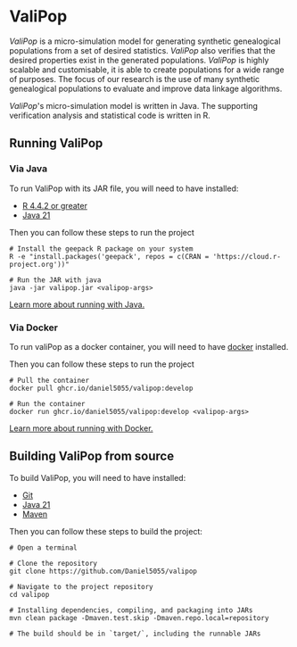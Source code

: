 # ValiPop

_ValiPop_ is a micro-simulation model for generating synthetic genealogical populations
from a set of desired statistics. _ValiPop_ also verifies that the 
desired properties exist in the generated populations. _ValiPop_ is highly scalable and 
customisable, it is able to create populations for a wide range of purposes.  The focus 
of our research is the use of many synthetic genealogical populations to evaluate and 
improve data linkage algorithms.

_ValiPop_'s micro-simulation model is written in Java. The supporting verification analysis 
and statistical code is written in R.

## Running ValiPop

### Via Java

To run ValiPop with its JAR file, you will need to have installed:

- [R 4.4.2 or greater](https://cran.r-project.org/)
- [Java 21](https://www.oracle.com/uk/java/)

Then you can follow these steps to run the project

```shell
# Install the geepack R package on your system
R -e "install.packages('geepack', repos = c(CRAN = 'https://cloud.r-project.org'))"

# Run the JAR with java
java -jar valipop.jar <valipop-args>
```

[Learn more about running with Java.](https://daniel5055.github.io/valipop/usage/execution/java.html)


### Via Docker

To run valiPop as a docker container, you will need to have [docker](https://www.docker.com/) installed.

Then you can follow these steps to run the project

```shell
# Pull the container
docker pull ghcr.io/daniel5055/valipop:develop

# Run the container
docker run ghcr.io/daniel5055/valipop:develop <valipop-args>
```

[Learn more about running with Docker.](https://daniel5055.github.io/valipop/usage/execution/docker.html)


## Building ValiPop from source

To build ValiPop, you will need to have installed:

- [Git](https://git-scm.com/)
- [Java 21](https://www.oracle.com/uk/java/)
- [Maven](https://maven.apache.org/)

Then you can follow these steps to build the project:

```shell
# Open a terminal

# Clone the repository
git clone https://github.com/Daniel5055/valipop

# Navigate to the project repository
cd valipop

# Installing dependencies, compiling, and packaging into JARs
mvn clean package -Dmaven.test.skip -Dmaven.repo.local=repository

# The build should be in `target/`, including the runnable JARs
```